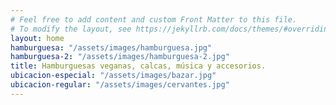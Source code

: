 ```yaml
---
# Feel free to add content and custom Front Matter to this file.
# To modify the layout, see https://jekyllrb.com/docs/themes/#overriding-theme-defaults
layout: home
hamburguesa: "/assets/images/hamburguesa.jpg"
hamburguesa-2: "/assets/images/hamburguesa-2.jpg"
title: Hamburguesas veganas, calcas, música y accesorios.
ubicacion-especial: "/assets/images/bazar.jpg"
ubicacion-regular: "/assets/images/cervantes.jpg"
---
```

